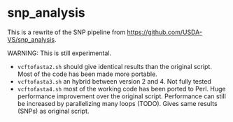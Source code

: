 # snp_analysis

This is a rewrite of the SNP pipeline from https://github.com/USDA-VS/snp_analysis.

WARNING: This is still experimental.

- `vcftofasta2.sh` should give identical results than the original script. Most of the code has been made more portable.
- `vcftofasta3.sh` an hybrid between version 2 and 4. Not fully tested
- `vcftofasta4.sh` most of the working code has been ported to Perl. Huge performance improvement over the original script. Performance can still be increased by parallelizing many loops (TODO). Gives same results (SNPs) as original script.

